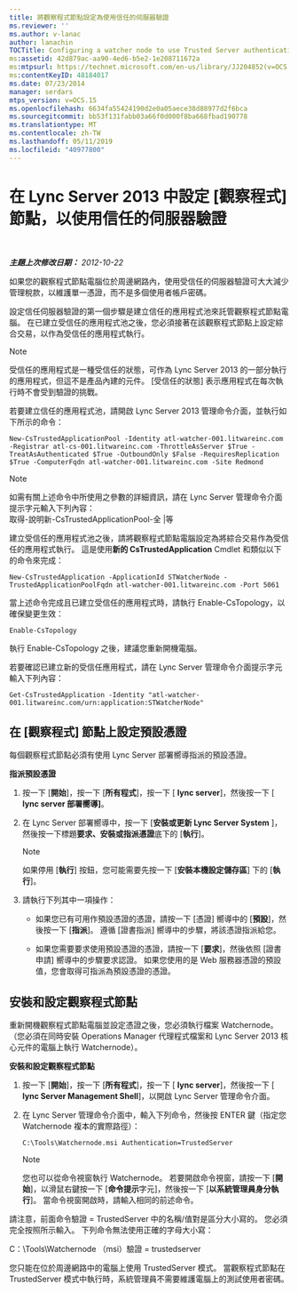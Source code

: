 ```yaml
---
title: 將觀察程式節點設定為使用信任的伺服器驗證
ms.reviewer: ''
ms.author: v-lanac
author: lanachin
TOCTitle: Configuring a watcher node to use Trusted Server authentication
ms:assetid: 42d879ac-aa90-4ed6-b5e2-1e208711672a
ms:mtpsurl: https://technet.microsoft.com/en-us/library/JJ204852(v=OCS.15)
ms:contentKeyID: 48184017
ms.date: 07/23/2014
manager: serdars
mtps_version: v=OCS.15
ms.openlocfilehash: 6634fa55424190d2e0a05aece38d88977d2f6bca
ms.sourcegitcommit: bb53f131fabb03a66f0d000f8ba668fbad190778
ms.translationtype: MT
ms.contentlocale: zh-TW
ms.lasthandoff: 05/11/2019
ms.locfileid: "40977800"
---
```

<div data-xmlns="http://www.w3.org/1999/xhtml">

<div class="topic" data-xmlns="http://www.w3.org/1999/xhtml" data-msxsl="urn:schemas-microsoft-com:xslt" data-cs="http://msdn.microsoft.com/en-us/">

<div data-asp="http://msdn2.microsoft.com/asp">

# <a name="configuring-a-watcher-node-in-lync-server-2013-to-use-trusted-server-authentication"></a>在 Lync Server 2013 中設定 [觀察程式] 節點，以使用信任的伺服器驗證

</div>

<div id="mainSection">

<div id="mainBody">

<span> </span>

_**主題上次修改日期：** 2012-10-22_

如果您的觀察程式節點電腦位於周邊網路內，使用受信任的伺服器驗證可大大減少管理稅款，以維護單一憑證，而不是多個使用者帳戶密碼。

設定信任伺服器驗證的第一個步驟是建立信任的應用程式池來託管觀察程式節點電腦。 在已建立受信任的應用程式池之後，您必須接著在該觀察程式節點上設定綜合交易，以作為受信任的應用程式執行。

<div>


> [!NOTE]
> 受信任的應用程式是一種受信任的狀態，可作為 Lync Server 2013 的一部分執行的應用程式，但這不是產品內建的元件。 [受信任的狀態] 表示應用程式在每次執行時不會受到驗證的挑戰。



</div>

若要建立信任的應用程式池，請開啟 Lync Server 2013 管理命令介面，並執行如下所示的命令：

    New-CsTrustedApplicationPool -Identity atl-watcher-001.litwareinc.com -Registrar atl-cs-001.litwareinc.com -ThrottleAsServer $True -TreatAsAuthenticated $True -OutboundOnly $False -RequiresReplication $True -ComputerFqdn atl-watcher-001.litwareinc.com -Site Redmond

<div>


> [!NOTE]
> 如需有關上述命令中所使用之參數的詳細資訊，請在 Lync Server 管理命令介面提示字元輸入下列內容：<BR>取得-說明新-CsTrustedApplicationPool-全 |等



</div>

建立受信任的應用程式池之後，請將觀察程式節點電腦設定為將綜合交易作為受信任的應用程式執行。 這是使用**新的 CsTrustedApplication** Cmdlet 和類似以下的命令來完成：

    New-CsTrustedApplication -ApplicationId STWatcherNode -TrustedApplicationPoolFqdn atl-watcher-001.litwareinc.com -Port 5061

當上述命令完成且已建立受信任的應用程式時，請執行 Enable-CsTopology，以確保變更生效：

    Enable-CsTopology

執行 Enable-CsTopology 之後，建議您重新開機電腦。

若要確認已建立新的受信任應用程式，請在 Lync Server 管理命令介面提示字元輸入下列內容：

    Get-CsTrustedApplication -Identity "atl-watcher-001.litwareinc.com/urn:application:STWatcherNode"

<div>

## <a name="configuring-a-default-certificate-on-the-watcher-node"></a>在 [觀察程式] 節點上設定預設憑證

每個觀察程式節點必須有使用 Lync Server 部署嚮導指派的預設憑證。

**指派預設憑證**

1.  按一下 [**開始**]，按一下 [**所有程式**]，按一下 [ **lync server**]，然後按一下 [ **lync server 部署嚮導]**。

2.  在 Lync Server 部署嚮導中，按一下 [**安裝或更新 Lync Server System** ]，然後按一下標題**要求、安裝或指派憑證**底下的 [**執行**]。
    
    <div>
    

    > [!NOTE]
    > 如果停用 [<STRONG>執行</STRONG>] 按鈕，您可能需要先按一下 [<STRONG>安裝本機設定儲存區</STRONG>] 下的 [<STRONG>執行</STRONG>]。

    
    </div>

3.  請執行下列其中一項操作：
    
      - 如果您已有可用作預設憑證的憑證，請按一下 [憑證] 嚮導中的 [**預設**]，然後按一下 [**指派**]。 遵循 [證書指派] 嚮導中的步驟，將該憑證指派給您。
    
      - 如果您需要要求使用預設憑證的憑證，請按一下 [**要求**]，然後依照 [證書申請] 嚮導中的步驟要求認證。 如果您使用的是 Web 服務器憑證的預設值，您會取得可指派為預設憑證的憑證。

</div>

<div>

## <a name="installing-and-configuring-a-watcher-node"></a>安裝和設定觀察程式節點

重新開機觀察程式節點電腦並設定憑證之後，您必須執行檔案 Watchernode。 （您必須在同時安裝 Operations Manager 代理程式檔案和 Lync Server 2013 核心元件的電腦上執行 Watchernode）。

**安裝和設定觀察程式節點**

1.  按一下 [**開始**]，按一下 [**所有程式**]，按一下 [ **lync server**]，然後按一下 [ **lync Server Management Shell**]，以開啟 Lync Server 管理命令介面。

2.  在 Lync Server 管理命令介面中，輸入下列命令，然後按 ENTER 鍵（指定您 Watchernode 複本的實際路徑）：
    
        C:\Tools\Watchernode.msi Authentication=TrustedServer
    
    <div>
    

    > [!NOTE]
    > 您也可以從命令視窗執行 Watchernode。 若要開啟命令視窗，請按一下 [<STRONG>開始</STRONG>]，以滑鼠右鍵按一下 [<STRONG>命令提示</STRONG>字元]，然後按一下 [<STRONG>以系統管理員身分執行</STRONG>]。 當命令視窗開啟時，請輸入相同的前述命令。

    
    </div>

請注意，前面命令驗證 = TrustedServer 中的名稱/值對是區分大小寫的。 您必須完全按照所示輸入。 下列命令無法使用正確的字母大小寫：

C：\\Tools\\Watchernode （msi）驗證 = trustedserver

您只能在位於周邊網路中的電腦上使用 TrustedServer 模式。 當觀察程式節點在 TrustedServer 模式中執行時，系統管理員不需要維護電腦上的測試使用者密碼。

</div>

</div>

<span> </span>

</div>

</div>

</div>

